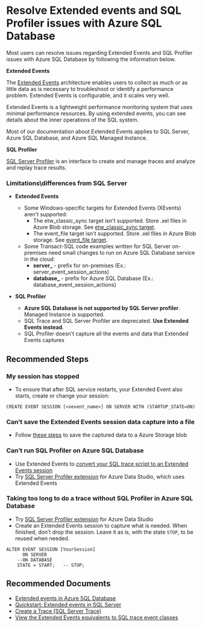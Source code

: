 <properties
	pageTitle="Extended events and SQL Profiler issues with Azure SQL Database"
	description="Extended events and SQL Profiler issues with Azure SQL Database"
	infoBubbleText="Extended events and SQL Profiler issues with Azure SQL Database"
	service="microsoft.sql"
	resource="servers"
	authors="vtpombei"
	ms.author="vtpombei"
	displayOrder=""
	diagnosticScenario=""
	selfHelpType="generic"
	supportTopicIds="32749525"
	resourceTags=""
	productPesIds="13491"
	cloudEnvironments="Public, BlackForest, Fairfax, MoonCake, USSEC, USNAT"
	articleId="sql-monitoring-xevents-profiler.md"
	ownershipId="AzureData_AzureSQLDB_Performance"
/>

# Resolve Extended events and SQL Profiler issues with Azure SQL Database

Most users can resolve issues regarding Extended Events and SQL Profiler issues with Azure SQL Database by following the information below.

**Extended Events**

The [Extended Events](https://docs.microsoft.com/sql/relational-databases/extended-events/extended-events?view=sql-server-ver15) architecture enables users to collect as much or as little data as is necessary to troubleshoot or identify a performance problem. Extended Events is configurable, and it scales very well.

Extended Events is a lightweight performance monitoring system that uses minimal performance resources. By using extended events, you can see details about the inner operations of the SQL system.

Most of our documentation about Extended Events applies to SQL Server, Azure SQL Database, and Azure SQL Managed Instance.

**SQL Profiler**

[SQL Server Profiler](https://docs.microsoft.com/sql/tools/sql-server-profiler/sql-server-profiler?view=sql-server-ver15) is an interface to create and manage traces and analyze and replay trace results.

### **Limitations\differences from SQL Server**
- **Extended Events**
  - Some Windows-specific targets for Extended Events (XEvents) aren't supported:
    - The etw_classic_sync target isn't supported. Store .xel files in Azure Blob storage. See [etw_classic_sync target](https://docs.microsoft.com/sql/relational-databases/extended-events/targets-for-extended-events-in-sql-server#etw_classic_sync_target-target).
    - The event_file target isn't supported. Store .xel files in Azure Blob storage. See [event_file target](https://docs.microsoft.com/sql/relational-databases/extended-events/targets-for-extended-events-in-sql-server#event_file-target).
  - Some Transact-SQL code examples written for SQL Server on-premises need small changes to run on Azure SQL Database service in the cloud:
    - **server_**   -   prefix for on-premises (Ex.: server_event_session_actions)
    - **database_**   -   prefix for Azure SQL Database (Ex.: database_event_session_actions)

- **SQL Profiler**
  - **Azure SQL Database is not supported by SQL Server profiler**. Managed Instance is supported.
  - SQL Trace and SQL Server Profiler are deprecated. **Use Extended Events instead**.
  - SQL Profiler doesn’t capture all the events and data that Extended Events captures
  
## **Recommended Steps**

### **My session has stopped**
- To ensure that after SQL service restarts, your Extended Event also starts, create or change your session: 

```
CREATE EVENT SESSION [<xevent_name>] ON SERVER WITH (STARTUP_STATE=ON)
```

### **Can’t save the Extended Events session data capture into a file**
- Follow [these steps](https://techcommunity.microsoft.com/t5/azure-database-support-blog/extended-events-capture-step-by-step-walkthrough/ba-p/369013) to save the captured data to a Azure Storage blob

### **Can’t run SQL Profiler on Azure SQL Database**
- Use Extended Events to [convert your SQL trace script to an Extended Events session](https://docs.microsoft.com/sql/relational-databases/extended-events/convert-an-existing-sql-trace-script-to-an-extended-events-session?view=sql-server-ver15)
- Try [SQL Server Profiler extension](https://docs.microsoft.com/sql/azure-data-studio/extensions/sql-server-profiler-extension?view=sql-server-ver15) for Azure Data Studio, which uses Extended Events

### **Taking too long to do a trace without SQL Profiler in Azure SQL Database**
- Try [SQL Server Profiler extension](https://docs.microsoft.com/sql/azure-data-studio/extensions/sql-server-profiler-extension?view=sql-server-ver15) for Azure Data Studio
- Create an Extended Events session to capture what is needed. When finished, don’t drop the session. Leave it as is, with the state `STOP`, to be reused when needed.  

```
ALTER EVENT SESSION [YourSession]
      ON SERVER
    --ON DATABASE
    STATE = START;   -- STOP;
```

## **Recommended Documents**

- [Extended events in Azure SQL Database](https://docs.microsoft.com/azure/azure-sql/database/xevent-db-diff-from-svr)
- [Quickstart: Extended events in SQL Server](https://docs.microsoft.com/sql/relational-databases/extended-events/quick-start-extended-events-in-sql-server?view=sql-server-ver15)
- [Create a Trace (SQL Server Trace)](https://docs.microsoft.com/sql/tools/sql-server-profiler/create-a-trace-sql-server-profiler?view=sql-server-ver15)
- [View the Extended Events equivalents to SQL trace event classes](https://docs.microsoft.com/sql/relational-databases/extended-events/view-the-extended-events-equivalents-to-sql-trace-event-classes?view=sql-server-ver15)
